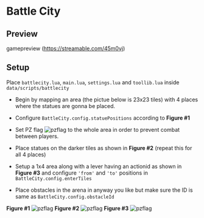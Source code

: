 # Battle City

## Preview
gamepreview (https://streamable.com/45m0vj)

## Setup

Place `battlecity.lua`, `main.lua`, `settings.lua` and `toollib.lua` inside `data/scripts/battlecity`


* Begin by mapping an area (the pictue below is 23x23 tiles) with 4 places where the statues are gonna be placed.
* Configure `BattleCity.config.statuePositions` according to **Figure #1**

* Set PZ flag ![pzflag](https://github.com/idontreallywolf/lua_scripts/blob/main/TFS_1_3/battlecity/setup/icon.png) to the whole area in order to prevent combat between players.
* Place statues on the darker tiles as shown in **Figure #2** (repeat this for all 4 places)
* Setup a 1x4 area along with a lever having an actionid as shown in **Figure #3** and configure `'from'` and `'to'` positions in `BattleCity.config.enterTiles`
* Place obstacles in the arena in anyway you like but make sure the ID is same as `BattleCity.config.obstacleId`

**Figure #1**
![pzflag](https://github.com/idontreallywolf/lua_scripts/blob/main/TFS_1_3/battlecity/setup/1.png)
**Figure #2**
![pzflag](https://github.com/idontreallywolf/lua_scripts/blob/main/TFS_1_3/battlecity/setup/2.png)
**Figure #3**
![pzflag](https://github.com/idontreallywolf/lua_scripts/blob/main/TFS_1_3/battlecity/setup/3.png)